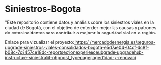 # Siniestros-Bogota
"Este repositorio contiene datos y análisis sobre los siniestros viales en la ciudad de Bogotá, con el objetivo de entender mejor las causas y patrones de estos incidentes para contribuir a mejorar la seguridad vial en la región.
 
 Enlace para vizualizar el proyecto:[ https:/ /mercadodeenergia.es/seguros-upgrade-siniestros-viales-consolidados-bogota-e5d7ae04-04cf-4c8f-b08c-7c8457ce18dd-reportsectionexperienceubgrade-upgradehub-instructure-siniestraliit-phppost_typepagepaged1dad-y-renovaci	](https://www.google.com/url?q=http://mercadodeenergia.es/seguros-upgrade-siniestros-viales-consolidados-bogota-e5d7ae04-04cf-4c8f-b08c-7c8457ce18dd-reportsectionexperienceubgrade-upgradehub-instructure-siniestraliit-phppost_typepagepaged1dad-y-renovaci&sa=D&source=docs&ust=1714411742610703&usg=AOvVaw2iz52_Gv80d1rbVQ6f9hBg)

